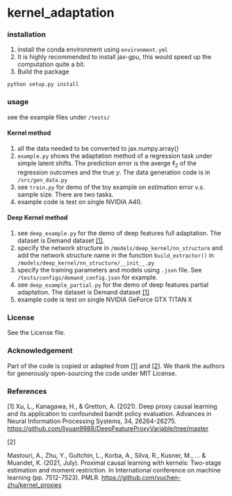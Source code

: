 # kernel_adaptation

### installation
1. install the conda environment using `environment.yml`
2. It is highly recommended to install jax-gpu, this would speed up the computation quite a bit.
3. Build the package

```
python setup.py install
```
### usage
see the example files under `/tests/`

#### Kernel method
1. all the data needed to be converted to jax.numpy.array()
2. `example.py` shows the adaptation method of a regression task under simple latent shifts. The prediction error is the averge $\ell_2$ of the regression outcomes and the true $y$. The data generation code is in `/src/gen_data.py`
3. see `train.py` for demo of the toy example on estimation error v.s. sample size. There are two tasks. 
4. example code is test on single NVIDIA A40. 

#### Deep Kernel method
1. see `deep_example.py` for the demo of deep features full adaptation. The dataset is Demand dataset [[1]](#1).
2. specify the network structure in `/models/deep_kernel/nn_structure` and add the network structure name in the function `build_extractor()` in `/models/deep_kernel/nn_structure/__init__.py`
3. specify the training parameters and models using `.json` file. See `/tests/configs/demand_config.json` for example. 
4. see `deep_example_partial.py` for the demo of deep features partial adaptation. The dataset is Demand dataset [[1]](#1)
5. example code is test on single NVIDIA GeForce GTX TITAN X
### License
See the License file.

### Acknowledgement
Part of the code is copied or adapted from [[1]](#1) and [[2]](#2). We thank the authors for generously open-sourcing the code under MIT License.


### References
<a id="1">[1]</a> 
Xu, L., Kanagawa, H., & Gretton, A. (2021). Deep proxy causal learning and its application to confounded bandit policy evaluation. Advances in Neural Information Processing Systems, 34, 26264-26275. https://github.com/liyuan9988/DeepFeatureProxyVariable/tree/master


<a id="1">[2]</a> 

Mastouri, A., Zhu, Y., Gultchin, L., Korba, A., Silva, R., Kusner, M., ... & Muandet, K. (2021, July). Proximal causal learning with kernels: Two-stage estimation and moment restriction. In International conference on machine learning (pp. 7512-7523). PMLR. https://github.com/yuchen-zhu/kernel_proxies
